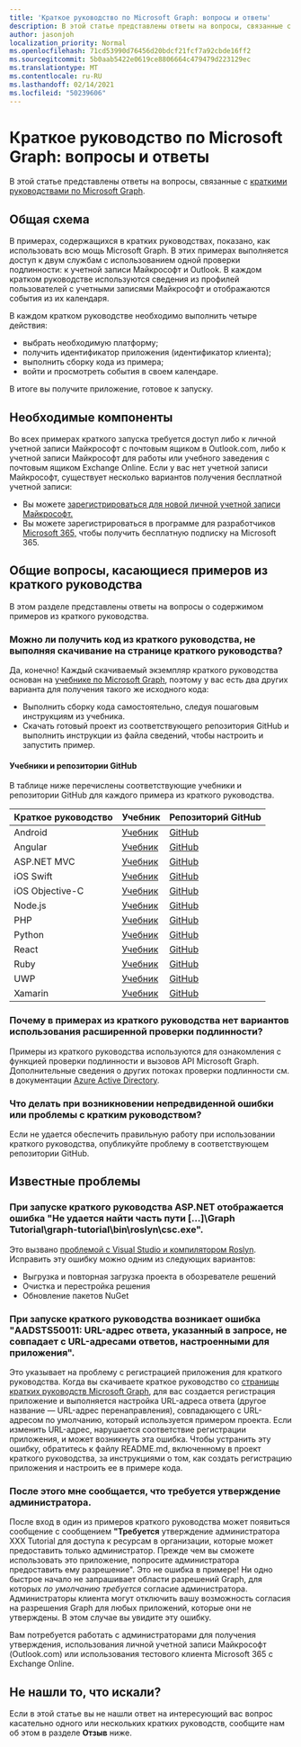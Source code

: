 ```yaml
---
title: 'Краткое руководство по Microsoft Graph: вопросы и ответы'
description: В этой статье представлены ответы на вопросы, связанные с краткими руководствами по Microsoft Graph.
author: jasonjoh
localization_priority: Normal
ms.openlocfilehash: 71cd53990d76456d20bdcf21fcf7a92cbde16ff2
ms.sourcegitcommit: 5b0aab5422e0619ce8806664c479479d223129ec
ms.translationtype: MT
ms.contentlocale: ru-RU
ms.lasthandoff: 02/14/2021
ms.locfileid: "50239606"
---
```

# <a name="microsoft-graph-quick-start-faq"></a>Краткое руководство по Microsoft Graph: вопросы и ответы

В этой статье представлены ответы на вопросы, связанные с [краткими руководствами по Microsoft Graph](https://developer.microsoft.com/graph/quick-start).

## <a name="general-design"></a>Общая схема

В примерах, содержащихся в кратких руководствах, показано, как использовать всю мощь Microsoft Graph. В этих примерах выполняется доступ к двум службам с использованием одной проверки подлинности: к учетной записи Майкрософт и Outlook. В каждом кратком руководстве используются сведения из профилей пользователей с учетными записями Майкрософт и отображаются события из их календаря.

В каждом кратком руководстве необходимо выполнить четыре действия:

- выбрать необходимую платформу;
- получить идентификатор приложения (идентификатор клиента);
- выполнить сборку кода из примера;
- войти и просмотреть события в своем календаре.

В итоге вы получите приложение, готовое к запуску.

## <a name="prerequisites"></a>Необходимые компоненты

Во всех примерах краткого запуска требуется доступ либо к личной учетной записи Майкрософт с почтовым ящиком в Outlook.com, либо к учетной записи Майкрософт для работы или учебного заведения с почтовым ящиком Exchange Online. Если у вас нет учетной записи Майкрософт, существует несколько вариантов получения бесплатной учетной записи:

- Вы можете [зарегистрироваться для новой личной учетной записи Майкрософт.](https://signup.live.com/signup?wa=wsignin1.0&rpsnv=12&ct=1454618383&rver=6.4.6456.0&wp=MBI_SSL_SHARED&wreply=https://mail.live.com/default.aspx&id=64855&cbcxt=mai&bk=1454618383&uiflavor=web&uaid=b213a65b4fdc484382b6622b3ecaa547&mkt=E-US&lc=1033&lic=1)
- Вы можете зарегистрироваться в программе для разработчиков [Microsoft 365,](https://developer.microsoft.com/office/dev-program) чтобы получить бесплатную подписку на Microsoft 365.

## <a name="general-quick-start-sample-questions"></a>Общие вопросы, касающиеся примеров из краткого руководства

<!-- markdownlint-disable MD026 -->

В этом разделе представлены ответы на вопросы о содержимом примеров из краткого руководства.

### <a name="can-i-get-the-quick-start-code-without-downloading-through-the-quick-start-page"></a>Можно ли получить код из краткого руководства, не выполняя скачивание на странице краткого руководства?

Да, конечно! Каждый скачиваемый экземпляр краткого руководства основан на [учебнике по Microsoft Graph](tutorials.yml), поэтому у вас есть два других варианта для получения такого же исходного кода:

- Выполнить сборку кода самостоятельно, следуя пошаговым инструкциям из учебника.
- Скачать готовый проект из соответствующего репозитория GitHub и выполнить инструкции из файла сведений, чтобы настроить и запустить пример.

#### <a name="tutorials-and-github-repositories"></a>Учебники и репозитории GitHub

В таблице ниже перечислены соответствующие учебники и репозитории GitHub для каждого примера из краткого руководства.

| Краткое руководство | Учебник | Репозиторий GitHub |
|-------------|----------|-------------------|
| Android | [Учебник](/graph/tutorials/android) | [GitHub](https://github.com/microsoftgraph/msgraph-training-android) |
| Angular | [Учебник](/graph/tutorials/angular) | [GitHub](https://github.com/microsoftgraph/msgraph-training-angularspa) |
| ASP.NET MVC | [Учебник](/learn/modules/msgraph-build-aspnetmvc-apps) | [GitHub](https://github.com/microsoftgraph/msgraph-training-aspnetmvcapp) |
| iOS Swift | [Учебник](/graph/tutorials/ios-swift) | [GitHub](https://github.com/microsoftgraph/msgraph-training-ios-swift) |
| iOS Objective-C | [Учебник](/graph/tutorials/ios-objectivec) | [GitHub](https://github.com/microsoftgraph/msgraph-training-ios-objectivec) |
| Node.js | [Учебник](/graph/tutorials/node) | [GitHub](https://github.com/microsoftgraph/msgraph-training-nodeexpressapp) |
| PHP | [Учебник](/graph/tutorials/php) | [GitHub](https://github.com/microsoftgraph/msgraph-training-phpapp) |
| Python | [Учебник](/graph/tutorials/python) | [GitHub](https://github.com/microsoftgraph/msgraph-training-pythondjangoapp) |
| React | [Учебник](/graph/tutorials/react) | [GitHub](https://github.com/microsoftgraph/msgraph-training-reactspa) |
| Ruby | [Учебник](/graph/tutorials/ruby) | [GitHub](https://github.com/microsoftgraph/msgraph-training-rubyrailsapp) |
| UWP | [Учебник](/graph/tutorials/uwp) | [GitHub](https://github.com/microsoftgraph/msgraph-training-uwp) |
| Xamarin | [Учебник](/graph/tutorials/xamarin) | [GitHub](https://github.com/microsoftgraph/msgraph-training-xamarin) |

### <a name="why-dont-any-of-the-quick-start-samples-show-advanced-authentication-use-cases"></a>Почему в примерах из краткого руководства нет вариантов использования расширенной проверки подлинности?

Примеры из краткого руководства используются для ознакомления с функцией проверки подлинности и вызовов API Microsoft Graph. Дополнительные сведения о других потоках проверки подлинности см. в документации [Azure Active Directory](/azure/active-directory/develop/authentication-scenarios).

### <a name="what-if-i-run-into-an-unexpected-error-or-problem-with-a-quick-start"></a>Что делать при возникновении непредвиденной ошибки или проблемы с кратким руководством?

Если не удается обеспечить правильную работу при использовании краткого руководства, опубликуйте проблему в соответствующем репозитории GitHub.

## <a name="known-issues"></a>Известные проблемы

### <a name="aspnet-quick-start-displays-an-error-when-running-it-cannot-find-a-part-of-the-path-graph-tutorialgraph-tutorialbinroslyncscexe"></a>При запуске краткого руководства ASP.NET отображается ошибка "Не удается найти часть пути [...]\Graph Tutorial\graph-tutorial\bin\roslyn\csc.exe".

Это вызвано [проблемой с Visual Studio и компилятором Roslyn](https://github.com/dotnet/roslyn/issues/15556). Исправить эту ошибку можно одним из следующих вариантов:

- Выгрузка и повторная загрузка проекта в обозревателе решений
- Очистка и перестройка решения
- Обновление пакетов NuGet

### <a name="im-getting-aadsts50011-the-reply-url-specified-in-the-request-does-not-match-the-reply-urls-configured-for-the-application-when-running-a-quick-start"></a>При запуске краткого руководства возникает ошибка "AADSTS50011: URL-адрес ответа, указанный в запросе, не совпадает с URL-адресами ответов, настроенными для приложения".

Это указывает на проблему с регистрацией приложения для краткого руководства. Когда вы скачиваете краткое руководство со [страницы кратких руководств Microsoft Graph](https://developer.microsoft.com/graph/quick-start), для вас создается регистрация приложение и выполняется настройка URL-адреса ответа (другое название — URL-адрес перенаправления), совпадающего с URL-адресом по умолчанию, который используется примером проекта. Если изменить URL-адрес, нарушается соответствие регистрации приложения, и может возникнуть эта ошибка. Чтобы устранить эту ошибку, обратитесь к файлу README.md, включенному в проект краткого руководства, за инструкциями о том, как создать регистрацию приложения и настроить ее в примере кода.

### <a name="after-signing-in-im-told-i-need-admin-approval"></a>После этого мне сообщается, что требуется утверждение администратора.

После вход в один из примеров краткого руководства может появиться сообщение с сообщением **"Требуется** утверждение администратора XXX Tutorial для доступа к ресурсам в организации, которые может предоставить только администратор. Прежде чем вы сможете использовать это приложение, попросите администратора предоставить ему разрешение". Это не ошибка в примере! Ни одно быстрое начало не запрашивает области разрешений Graph, для которых *по умолчанию требуется* согласие администратора. Администраторы клиента могут отключить вашу возможность согласия на разрешения Graph для любых приложений, которые они не утверждены. В этом случае вы увидите эту ошибку.

Вам потребуется работать с администраторами для получения утверждения, использования личной учетной записи Майкрософт (Outlook.com) или использования тестового клиента Microsoft 365 с Exchange Online.

## <a name="didnt-find-what-you-need"></a>Не нашли то, что искали?

Если в этой статье вы не нашли ответ на интересующий вас вопрос касательно одного или нескольких кратких руководств, сообщите нам об этом в разделе **Отзыв** ниже.
